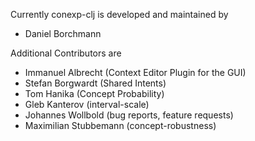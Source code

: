 Currently conexp-clj is developed and maintained by

* Daniel Borchmann

Additional Contributors are

* Immanuel Albrecht (Context Editor Plugin for the GUI)
* Stefan Borgwardt  (Shared Intents)
* Tom Hanika        (Concept Probability)
* Gleb Kanterov     (interval-scale)
* Johannes Wollbold (bug reports, feature requests)
* Maximilian Stubbemann (concept-robustness)
